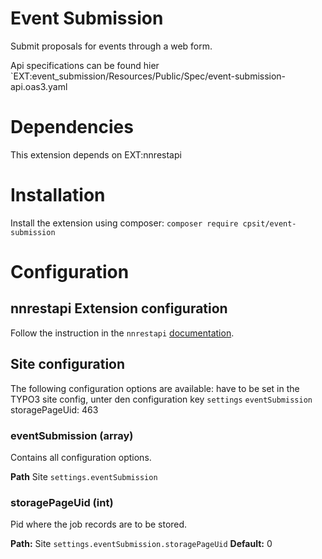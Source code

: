# Event Submission

Submit proposals for events through a web form.

Api specifications can be found hier `EXT:event_submission/Resources/Public/Spec/event-submission-api.oas3.yaml

# Dependencies

This extension depends on EXT:nnrestapi

# Installation

Install the extension using composer: `composer require cpsit/event-submission`

# Configuration

## nnrestapi Extension configuration

Follow the instruction in
the `nnrestapi` [documentation](https://labor.99grad.de/typo3-docs/typo3-nnrestapi/index.html).

## Site configuration

The following configuration options are available:  have to be set in the TYPO3 site config, unter den configuration
key `settings` `eventSubmission`
storagePageUid: 463

### eventSubmission (array)

Contains all configuration options.

**Path**  Site `settings.eventSubmission`

### storagePageUid (int)

Pid where the job records are to be stored.

**Path:**  Site `settings.eventSubmission.storagePageUid`
**Default:**  0




